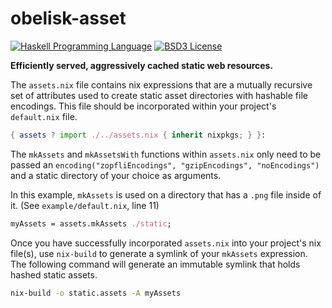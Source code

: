 # obelisk-asset

[![Haskell Programming Language](https://img.shields.io/badge/language-Haskell-blue.svg)](http://www.haskell.org)
[![BSD3 License](http://img.shields.io/badge/license-BSD3-brightgreen.svg)](https://github.com/obsidiansystems/obelisk/blob/master/LICENSE)

**Efficiently served, aggressively cached static web resources.**

The `assets.nix` file contains nix expressions that are a mutually recursive set of attributes used to create static asset directories with hashable file encodings. This file should be incorporated within your project's `default.nix` file.

```nix
{ assets ? import ./../assets.nix { inherit nixpkgs; } }:
```

The `mkAssets` and `mkAssetsWith` functions within `assets.nix` only need to be passed an `encoding("zopfliEncodings", "gzipEncodings", "noEncodings")` and a static directory of your choice as arguments.

In this example, `mkAssets` is used on a directory that has a `.png` file inside of it. (See `example/default.nix`, line 11)

```nix
myAssets = assets.mkAssets ./static;
```

Once you have successfully incorporated `assets.nix` into your project's nix file(s), use `nix-build` to generate a symlink of your `mkAssets` expression. The following command will generate an immutable symlink that holds hashed static assets.

```bash
nix-build -o static.assets -A myAssets
```
